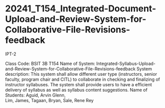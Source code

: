 # 20241_T154_Integrated-Document-Upload-and-Review-System-for-Collaborative-File-Revisions-feedback
IPT-2

Class Code: BSIT 3B T154
Name of System: Integrated-Syllabus-Upload-and-Review-System-for-Collaborative-File-Revisions-feedback
System description: This system shall allow different user type (instructors, senior faculty, program chair and CITL) to collaborate in checking and finalizing of instructor syllabuses. The system shall provide users to have a efficient delivery of syllabus as well as syllabus content suggestions. 
Name of Students: Aguid, Arvin Glenn,  
                  Lim, James,
                  Tagaan, Bryan,
                  Sale, Rene Rey
